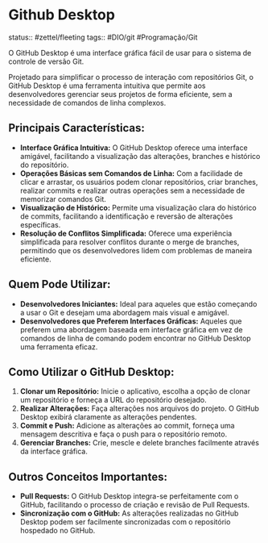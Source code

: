 # Github Desktop
status:: #zettel/fleeting 
tags:: #DIO/git #Programação/Git 

O GitHub Desktop é uma interface gráfica fácil de usar para o sistema de controle de versão Git.

Projetado para simplificar o processo de interação com repositórios Git, o GitHub Desktop é uma ferramenta intuitiva que permite aos desenvolvedores gerenciar seus projetos de forma eficiente, sem a necessidade de comandos de linha complexos.

## **Principais Características:**

- **Interface Gráfica Intuitiva:** O GitHub Desktop oferece uma interface amigável, facilitando a visualização das alterações, branches e histórico do repositório.
- **Operações Básicas sem Comandos de Linha:** Com a facilidade de clicar e arrastar, os usuários podem clonar repositórios, criar branches, realizar commits e realizar outras operações sem a necessidade de memorizar comandos Git.
- **Visualização de Histórico:** Permite uma visualização clara do histórico de commits, facilitando a identificação e reversão de alterações específicas.
- **Resolução de Conflitos Simplificada:** Oferece uma experiência simplificada para resolver conflitos durante o merge de branches, permitindo que os desenvolvedores lidem com problemas de maneira eficiente.

## **Quem Pode Utilizar:**

- **Desenvolvedores Iniciantes:** Ideal para aqueles que estão começando a usar o Git e desejam uma abordagem mais visual e amigável.
- **Desenvolvedores que Preferem Interfaces Gráficas:** Aqueles que preferem uma abordagem baseada em interface gráfica em vez de comandos de linha de comando podem encontrar no GitHub Desktop uma ferramenta eficaz.


## **Como Utilizar o GitHub Desktop:**

1. **Clonar um Repositório:** Inicie o aplicativo, escolha a opção de clonar um repositório e forneça a URL do repositório desejado.
2. **Realizar Alterações:** Faça alterações nos arquivos do projeto. O GitHub Desktop exibirá claramente as alterações pendentes.
3. **Commit e Push:** Adicione as alterações ao commit, forneça uma mensagem descritiva e faça o push para o repositório remoto.
4. **Gerenciar Branches:** Crie, mescle e delete branches facilmente através da interface gráfica.

## **Outros Conceitos Importantes:**

- **Pull Requests:** O GitHub Desktop integra-se perfeitamente com o GitHub, facilitando o processo de criação e revisão de Pull Requests.
- **Sincronização com o GitHub:** As alterações realizadas no GitHub Desktop podem ser facilmente sincronizadas com o repositório hospedado no GitHub.